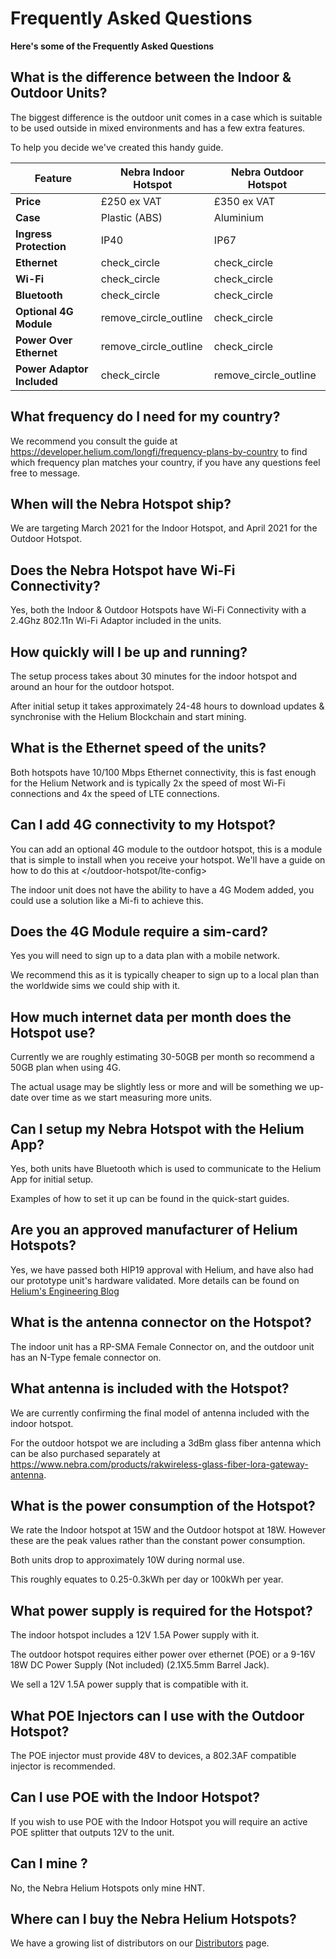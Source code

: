 # Frequently Asked Questions

**Here's some of the Frequently Asked Questions**

## What is the difference between the Indoor & Outdoor Units?

The biggest difference is the outdoor unit comes in a case which is suitable to be used outside in mixed environments and has a few extra features.

To help you decide we've created this handy guide.

| Feature | Nebra Indoor Hotspot | Nebra Outdoor Hotspot |
| --- | ---  | --- |
| **Price** | £250 ex VAT | £350 ex VAT |
| **Case** | Plastic (ABS) | Aluminium |
| **Ingress Protection** | IP40 | IP67 |
| **Ethernet** | <span class="material-icons">check_circle</span> | <span class="material-icons">check_circle</span>  |
| **Wi-Fi** | <span class="material-icons">check_circle</span>  | <span class="material-icons">check_circle</span>  |
| **Bluetooth** | <span class="material-icons">check_circle</span>  | <span class="material-icons">check_circle</span>  |
| **Optional 4G Module** | <span class="material-icons">remove_circle_outline</span> | <span class="material-icons">check_circle</span>  |
| **Power Over Ethernet** | <span class="material-icons">remove_circle_outline</span>  | <span class="material-icons">check_circle</span>  |
| **Power Adaptor Included** | <span class="material-icons">check_circle</span>  | <span class="material-icons">remove_circle_outline</span>  |

## What frequency do I need for my country?

We recommend you consult the guide at <https://developer.helium.com/longfi/frequency-plans-by-country> to find which frequency plan matches your country, if you have any questions feel free to message.

## When will the Nebra Hotspot ship?

We are targeting March 2021 for the Indoor Hotspot, and April 2021 for the Outdoor Hotspot.

## Does the Nebra Hotspot have Wi-Fi Connectivity?

Yes, both the Indoor & Outdoor Hotspots have Wi-Fi Connectivity with a 2.4Ghz 802.11n Wi-Fi Adaptor included in the units.

## How quickly will I be up and running?

The setup process takes about 30 minutes for the indoor hotspot and around an hour for the outdoor hotspot.

After initial setup it takes approximately 24-48 hours to download updates & synchronise with the Helium Blockchain and start mining.

## What is the Ethernet speed of the units?

Both hotspots have 10/100 Mbps Ethernet connectivity, this is fast enough for the Helium Network and is typically 2x the speed of most Wi-Fi connections and 4x the speed of LTE connections.

## Can I add 4G connectivity to my Hotspot?

You can add an optional 4G module to the outdoor hotspot, this is a module that is simple to install when you receive your hotspot. We'll have a guide on how to do this at </outdoor-hotspot/lte-config>

The indoor unit does not have the ability to have a 4G Modem added, you could use a solution like a Mi-fi to achieve this.

## Does the 4G Module require a sim-card?

Yes you will need to sign up to a data plan with a mobile network.

We recommend this as it is typically cheaper to sign up to a local plan than the worldwide sims we could ship with it.

## How much internet data per month does the Hotspot use?

Currently we are roughly estimating 30-50GB per month so recommend a 50GB plan when using 4G.

The actual usage may be slightly less or more and will be something we up-date over time as we start measuring more units.

## Can I setup my Nebra Hotspot with the Helium App?

Yes, both units have Bluetooth which is used to communicate to the Helium App for initial setup.

Examples of how to set it up can be found in the quick-start guides.

## Are you an approved manufacturer of Helium Hotspots?

Yes, we have passed both HIP19 approval with Helium, and have also had our prototype unit's hardware validated. More details can be found on [Helium's Engineering Blog](https://engineering.helium.com/2021/01/26/maker-audit.html)

## What is the antenna connector on the Hotspot?

The indoor unit has a RP-SMA Female Connector on, and the outdoor unit has an N-Type female connector on.

## What antenna is included with the Hotspot?

We are currently confirming the final model of antenna included with the indoor hotspot.

For the outdoor hotspot we are including a 3dBm glass fiber antenna which can be also purchased separately at <https://www.nebra.com/products/rakwireless-glass-fiber-lora-gateway-antenna>.

## What is the power consumption of the Hotspot?

We rate the Indoor hotspot at 15W and the Outdoor hotspot at 18W. However these are the peak values rather than the constant power consumption.

Both units drop to approximately 10W during normal use.

This roughly equates to 0.25-0.3kWh per day or 100kWh per year.

## What power supply is required for the Hotspot?

The indoor hotspot includes a 12V 1.5A Power supply with it.

The outdoor hotspot requires either power over ethernet (POE) or a 9-16V 18W DC Power Supply (Not included) (2.1X5.5mm Barrel Jack).

We sell a 12V 1.5A power supply that is compatible with it.

## What POE Injectors can I use with the Outdoor Hotspot?

The POE injector must provide 48V to devices, a 802.3AF compatible injector is recommended.

## Can I use POE with the Indoor Hotspot?

If you wish to use POE with the Indoor Hotspot you will require an active POE splitter that outputs 12V to the unit.

## Can I mine <Alternative Cryptocurrency>?

No, the Nebra Helium Hotspots only mine HNT.

## Where can I buy the Nebra Helium Hotspots?

We have a growing list of distributors on our [Distributors](distributors.md) page.
